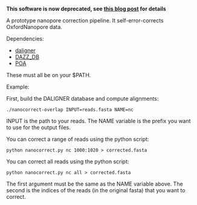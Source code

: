 **This software is now deprecated, see [this blog post](http://simpsonlab.github.io/2016/02/25/deprecating-nanocorrect/) for details**

A prototype nanopore correction pipeline. It self-error-corrects OxfordNanopore data.

Dependencies:

* [daligner](https://github.com/thegenemyers/DALIGNER)
* [DAZZ_DB](https://github.com/thegenemyers/DAZZ_DB)
* [POA](http://sourceforge.net/projects/poamsa/)

These must all be on your $PATH.

Example:

First, build the DALIGNER database and compute alignments:

```./nanocorrect-overlap INPUT=reads.fasta NAME=nc```

INPUT is the path to your reads. 
The NAME variable is the prefix you want to use for the output files.

You can correct a range of reads using the python script:

```python nanocorrect.py nc 1000:1020 > corrected.fasta```

You can correct all reads using the python script:

```python nanocorrect.py nc all > corrected.fasta```

The first argument must be the same as the NAME variable above. 
The second is the indices of the reads (in the original fasta) that you want to correct.
